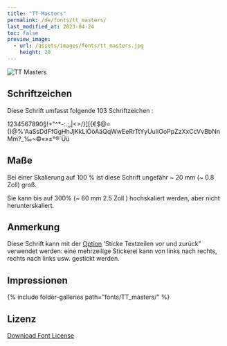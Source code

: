 ```yaml
---
title: "TT Masters"
permalink: /de/fonts/tt_masters/
last_modified_at: 2023-04-24
toc: false
preview_image:
  - url: /assets/images/fonts/tt_masters.jpg
    height: 20
---
```

![TT Masters](/assets/images/fonts/tt_masters.jpg)

## Schriftzeichen

Diese Schrift umfasst folgende 103 Schriftzeichen :

1234567890§!+"^*-:.;,|<>/}][{€$@=()@%'AaSsDdFfGgHhJjKkLlÖöÄäQqWwEeRrTtYyUuIiOoPpZzXxCcVvBbNnMm?_‰~©«»±°®´Üü

## Maße

Bei einer Skalierung auf 100 % ist diese Schrift ungefähr ~ 20 mm (~ 0.8 Zoll) groß.

Sie kann bis auf 300% (~ 60 mm 2.5 Zoll ) hochskaliert  werden, aber nicht herunterskaliert.

## Anmerkung

Diese Schrift kann mit der [Option](https://inkstitch.org/de/docs/lettering/#optionen) 'Sticke Textzeilen vor und zurück" verwendet werden: eine mehrzeilige Stickerei kann von links nach rechts, rechts nach links usw. gestickt werden. 

## Impressionen

{% include folder-galleries path="fonts/TT_masters/" %}

## Lizenz

[Download Font License](https://github.com/inkstitch/inkstitch/tree/main/fonts/tt_masters/LICENSE)

